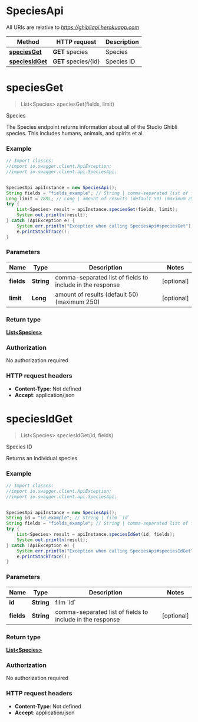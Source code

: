# SpeciesApi

All URIs are relative to *https://ghibliapi.herokuapp.com*

Method | HTTP request | Description
------------- | ------------- | -------------
[**speciesGet**](SpeciesApi.md#speciesGet) | **GET** species | Species
[**speciesIdGet**](SpeciesApi.md#speciesIdGet) | **GET** species/{id} | Species ID


<a name="speciesGet"></a>
# **speciesGet**
> List&lt;Species&gt; speciesGet(fields, limit)

Species

The Species endpoint returns information about all of the Studio Ghibli species. This includes humans, animals, and spirits et al. 

### Example
```java
// Import classes:
//import io.swagger.client.ApiException;
//import io.swagger.client.api.SpeciesApi;


SpeciesApi apiInstance = new SpeciesApi();
String fields = "fields_example"; // String | comma-separated list of fields to include in the response
Long limit = 789L; // Long | amount of results (default 50) (maximum 250)
try {
    List<Species> result = apiInstance.speciesGet(fields, limit);
    System.out.println(result);
} catch (ApiException e) {
    System.err.println("Exception when calling SpeciesApi#speciesGet");
    e.printStackTrace();
}
```

### Parameters

Name | Type | Description  | Notes
------------- | ------------- | ------------- | -------------
 **fields** | **String**| comma-separated list of fields to include in the response | [optional]
 **limit** | **Long**| amount of results (default 50) (maximum 250) | [optional]

### Return type

[**List&lt;Species&gt;**](Species.md)

### Authorization

No authorization required

### HTTP request headers

 - **Content-Type**: Not defined
 - **Accept**: application/json

<a name="speciesIdGet"></a>
# **speciesIdGet**
> List&lt;Species&gt; speciesIdGet(id, fields)

Species ID

Returns an individual species

### Example
```java
// Import classes:
//import io.swagger.client.ApiException;
//import io.swagger.client.api.SpeciesApi;


SpeciesApi apiInstance = new SpeciesApi();
String id = "id_example"; // String | film `id`
String fields = "fields_example"; // String | comma-separated list of fields to include in the response
try {
    List<Species> result = apiInstance.speciesIdGet(id, fields);
    System.out.println(result);
} catch (ApiException e) {
    System.err.println("Exception when calling SpeciesApi#speciesIdGet");
    e.printStackTrace();
}
```

### Parameters

Name | Type | Description  | Notes
------------- | ------------- | ------------- | -------------
 **id** | **String**| film &#x60;id&#x60; |
 **fields** | **String**| comma-separated list of fields to include in the response | [optional]

### Return type

[**List&lt;Species&gt;**](Species.md)

### Authorization

No authorization required

### HTTP request headers

 - **Content-Type**: Not defined
 - **Accept**: application/json

